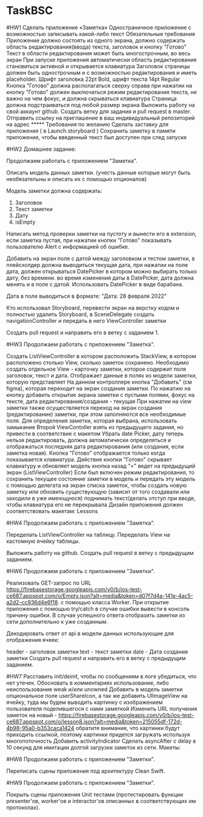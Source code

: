 # TaskBSC
#HW1
Сделать приложение «Заметка»   Одностраничное приложение с возможностью записывать какой-либо текст  Обязательные требования Приложение должно состоять из одного экрана, должно содержать область редактирования(ввода) текста, заголовок и кнопку "Готово"  Текст в области редактирования может быть многострочным, во весь экран  При запуске приложения автоматически область редактирования становиться активной и открывается клавиатура  Заголовок страницы должен быть однострочным и с возможностью редактирования и иметь placeholder.   Шрифт заголовка 22pt Bold, шрифт текста 14pt Regular  Кнопка "Готово" должна располагаться сверху справа  при нажатии на кнопку "Готово" должен выключаться режим редактирования текста, не важно на чем фокус, и должна скрываться клавиатура  Страница должна подстраиваться под любой размер экрана  Выложить работу на свой аккаунт github. Создать ветку для задания и pull request в master. Отправить ссылку на приглашение в ваш индивидуальный репозиторий на адрес *****  Требования по желанию  Сделать заставку для приложения ( в Launch.storyboard )  Сохранить заметку в памяти приложения, чтобы введенный текст был доступен при след запуске

#HW2
Домашнее задание: 

Продолжаем работать с  приложением "Заметка".

Описать модель данных заметки. (учесть данные которые могут быть необязательны и описать их с помощью опционалов)

Модель заметки должна содержать:

1. Заголовок
2. Текст заметки
3. Дату
4. isEmpty

Написать метод проверки заметки на пустоту и вынести его в extension, если заметка пустая, при нажатии кнопки "Готово" показывать пользователю Alert c информацией об ошибке.

Добавить на экран поле с датой между заголовком и тестом заметки, в плейсхолдер должна выводиться текущая дата, при нажатии на поле дата, должен открываться DatePicker в котором можно выбирать только дату, без времени. во время изменения даты в DatePicker, дата должна менять и в поле с датой. Использовать DatePicker в виде барабана.

Дата в поле выводиться в формате: "Дата: 28 февраля 2022"

Кто использовал Storyboard, перевести экран на верстку кодом и полностью удалить Storyboard, в SceneDelegate создать navigationController и передать в него ViewController заметки

Создать pull request и направить его в ветку с заданием 1.

#HW3
Продолжаем работать с приложением "Заметка".

Создать ListViewController в котором расположить StackView, в котором расположено столько View, сколько заметок сохранено.
Необходимо создать отдельное View - карточку заметки, которое содержит поля заголовок, текст и дата. Отображает данные в полях из модели заметки, которую представляет
На данном контроллере кнопка "Добавить" (см figma), которая переходит на экран создания заметки.
По нажатию на кнопку добавить открытие экрана заметки с пустыми полями, фокус на тексте, дата редактирования/создания - текущая
При нажатии на view заметки также осуществляется переход на экран создания (редактирование) заметки, при этом заполняются все необходимые поля.
Для определения заметки, которая выбрана, использовать замыкание
Второй ViewContoller взять из предыдущего задания, но привести в соответствие с макетом
Убрать date Picker, дату теперь нельзя редактировать, должна автоматически определяться и отображаться последняя дата редактирования (или создания, если заметка новая).
Кнопка "Готово" отображается только когда показывается клавиатура.
Действие кнопки "Готово" скрывает клавиатуру и обновляет модель
кнопка назад "<" ведет на предыдущий экран (ListViewController)
Если был включен режим редактирования, то сохранить текущее состояние заметки в модель и передать эту модель с помощью делегата на экран списка заметок, чтобы создать новую заметку или обновить существующую (зависит от того создавали или заходили в уже имеющуюся)
поднимать текст/делать отступ при вводе, чтобы клавиатура его не перекрывала
Дизайн приложения должен соответствовать макетам: Lessons

#HW4
Продолжаем работать с приложением "Заметка".

Переделать ListViewController на таблицу. Переделать View на кастомную ячейку таблицы.

Выложить работу на github. Создать pull request в ветку с предыдущим заданием.

#HW6
Продолжаем работать с приложением "Заметки".

Реализовать GET-запрос по URL https://firebasestorage.googleapis.com/v0/b/ios-test-ce687.appspot.com/o/Empty.json?alt=media&token=d07f7d4a-141e-4ac5-a2d2-cc936d4e6f18. с помощью класса Worker. При открытие приложения с помощью try/catch в случае ошибки вывести в консоль причину ошибки. В случае успешного ответа отобразить заметки из сети дополнительно к уже созданным.

Декодировать ответ от api в модели данных использующие для отображения ячеек:

header - заголовок заметки
text - текст заметки
date - Дата создания заметки
Создать pull request и направить его в ветку с предыдущим заданием.

#HW7
Расставить init/deinit, чтобы по сообщениям в логе убедиться, что нет утечек.
Обосновать в комментариях использование, либо неиспользование weak и/или unowned
Добавить в модель заметки опциональное поле userShareIcon, а так же добавить UIImageView на ячейку, туда мы будем выводить картинку с изображением пользователя поделившегося с нами заметкой
Изменить URL получения заметок на новый - https://firebasestorage.googleapis.com/v0/b/ios-test-ce687.appspot.com/o/lesson8.json?alt=media&token=215055df-172d-4b98-95a0-b353caca1424
обратите внимание, что картинки будут приходить ссылкой, поэтому картинки придется загружать используя многопоточность
Добавить activityIndicator
Сделать asyncAfter с delay в 10 секунд для имитации долгой загрузки заметок из сети.
Макеты:

#HW8
Продолжаем работать с приложением "Заметки".

Переписать сцены приложения под архитектуру Clean Swift.

#HW9
Продолжаем работать с приложением "Заметки".

Покрыть сцены приложения Unit тестами (протестировать функции presenter'ов, worker'ов и interactor'ов описанных в соответствующих им протоколах).
